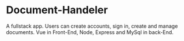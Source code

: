 # Document-Handeler
A fullstack app. Users can create accounts, sign in, create and manage documents. Vue in Front-End, Node, Express and MySql in back-End.
